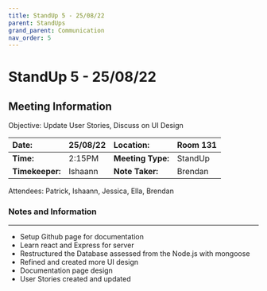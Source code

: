 ```yaml
---
title: StandUp 5 - 25/08/22
parent: StandUps
grand_parent: Communication
nav_order: 5
---
```

# StandUp 5 - 25/08/22
## Meeting Information

 Objective:	Update User Stories, Discuss on UI Design 


| __Date:__         | 25/08/22      | __Location:__     | Room 131      |
|:------------------|:--------------|:------------------|:--------------|
| __Time:__         | 2:15PM        | __Meeting Type:__ | StandUp       |
| __Timekeeper:__   | Ishaann       | __Note Taker:__   | Brendan       |


Attendees:	Patrick, Ishaann, Jessica, Ella, Brendan


### __Notes and Information__
--------------------------------------------------------------------------------
- Setup Github page for documentation 
- Learn react and Express for server 
- Restructured the Database assessed from the Node.js with mongoose 
- Refined and created more UI design 
- Documentation page design 
- User Stories created and updated
&nbsp;